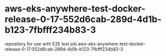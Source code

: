# aws-eks-anywhere-test-docker-release-0-17-552d6cab-289d-4d1b-b123-7fbfff234b83-3
repository for use with E2E test job aws-eks-anywhere-test-docker-release-0-17:552d6cab-289d-4d1b-b123-7fbfff234b83-3
